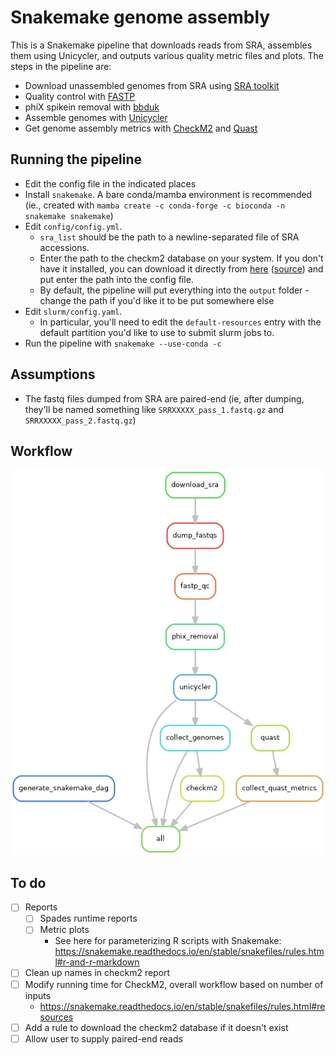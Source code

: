 # Snakemake genome assembly 

This is a Snakemake pipeline that downloads reads from SRA, assembles them using Unicycler, and outputs various quality metric files and plots. The steps in the pipeline are:
* Download unassembled genomes from SRA using [SRA toolkit](https://github.com/ncbi/sra-tools/wiki)
* Quality control with [FASTP](https://github.com/OpenGene/fastp)
* phiX spikein removal with [bbduk](https://jgi.doe.gov/data-and-tools/software-tools/bbtools/bb-tools-user-guide/bbduk-guide/)
* Assemble genomes with [Unicycler](https://github.com/rrwick/Unicycler)
* Get genome assembly metrics with [CheckM2](https://github.com/chklovski/CheckM2) and [Quast](https://github.com/ablab/quast)

## Running the pipeline

* Edit the config file in the indicated places
* Install `snakemake`. A bare conda/mamba environment is recommended (ie., created with `mamba create -c conda-forge -c bioconda -n snakemake snakemake`)
* Edit `config/config.yml`. 
    * `sra_list` should be the path to a newline-separated file of SRA accessions.
    * Enter the path to the checkm2 database on your system. If you don't have it installed, you can download it directly from [here](https://zenodo.org/api/files/fd3bc532-cd84-4907-b078-2e05a1e46803/checkm2_database.tar.gz) ([source](https://github.com/chklovski/CheckM2/issues/74)) and put enter the path into the config file.
    * By default, the pipeline will put everything into the `output` folder - change the path if you'd like it to be put somewhere else
* Edit `slurm/config.yaml`.
    * In particular, you'll need to edit the `default-resources` entry with the default partition you'd like to use to submit slurm jobs to.
* Run the pipeline with `snakemake --use-conda -c`

## Assumptions

* The fastq files dumped from SRA are paired-end (ie, after dumping, they'll be named something like `SRRXXXXX_pass_1.fastq.gz` and `SRRXXXXX_pass_2.fastq.gz`)

## Workflow

![](snakemake_dag.png)

## To do

- [ ] Reports
    - [ ] Spades runtime reports
    - [ ] Metric plots
        - See here for parameterizing R scripts with Snakemake: https://snakemake.readthedocs.io/en/stable/snakefiles/rules.html#r-and-r-markdown
- [ ] Clean up names in checkm2 report
- [ ] Modify running time for CheckM2, overall workflow based on number of inputs
    - https://snakemake.readthedocs.io/en/stable/snakefiles/rules.html#resources
- [ ] Add a rule to download the checkm2 database if it doesn't exist
- [ ] Allow user to supply paired-end reads
